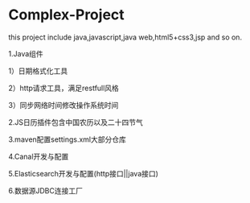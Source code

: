 # Complex-Project
this project include java,javascript,java web,html5+css3,jsp and so on.

1.Java组件

1）日期格式化工具

2）http请求工具，满足restfull风格

3）同步网络时间修改操作系统时间

2.JS日历插件包含中国农历以及二十四节气

3.maven配置settings.xml大部分仓库

4.Canal开发与配置

5.Elasticsearch开发与配置(http接口||java接口)

6.数据源JDBC连接工厂
